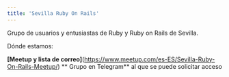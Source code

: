 ```yaml
---
title: 'Sevilla Ruby On Rails'
---
```

Grupo de usuarios y entusiastas de Ruby y Ruby on Rails de Sevilla.

Dónde estamos:

**[Meetup y lista de correo]**(https://www.meetup.com/es-ES/Sevilla-Ruby-On-Rails-Meetup/)
** Grupo en Telegram** al que se puede solicitar acceso
